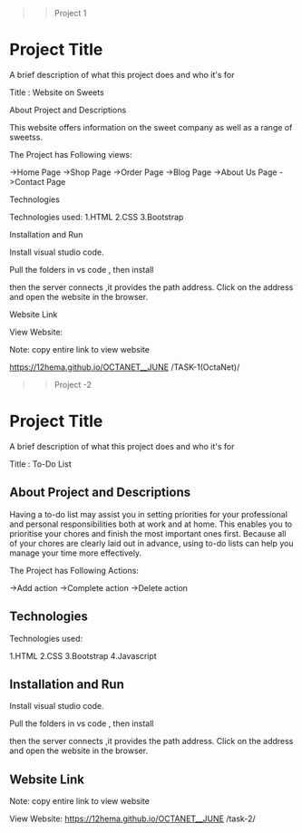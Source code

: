 
>> Project 1

# Project Title

A brief description of what this project does and who it's for

Title : Website on Sweets



About Project and Descriptions

This website offers information on the sweet company as well as a range of sweetss.


The Project has Following views: 

->Home Page 
->Shop Page 
->Order Page 
->Blog Page 
->About Us Page 
->Contact Page


Technologies

Technologies used: 1.HTML 2.CSS 3.Bootstrap


Installation and Run

Install visual studio code.

Pull the folders in vs code , then install

then the server connects ,it provides the path address. Click on the address and open the website in the browser.


Website Link

View Website: 

Note: copy entire link to view website

 https://12hema.github.io/OCTANET__JUNE /TASK-1(OctaNet)/



 >> Project -2



# Project Title

A brief description of what this project does and who it's for

Title : To-Do List

## About Project and Descriptions

Having a to-do list may assist you in setting priorities for your professional and personal responsibilities both at work and at home. This enables you to prioritise your chores and finish the most important ones first. Because all of your chores are clearly laid out in advance, using to-do lists can help you manage your time more effectively.


The Project has Following Actions:

->Add action
->Complete action
->Delete action






## Technologies
Technologies used:

1.HTML
2.CSS
3.Bootstrap
4.Javascript




## Installation and Run

Install visual studio code.

Pull the folders in vs code , then install 

then the server connects ,it provides the path address. Click on the address and open the website in the browser.


## Website Link

Note: copy entire link to view website

View Website: https://12hema.github.io/OCTANET__JUNE
/task-2/
